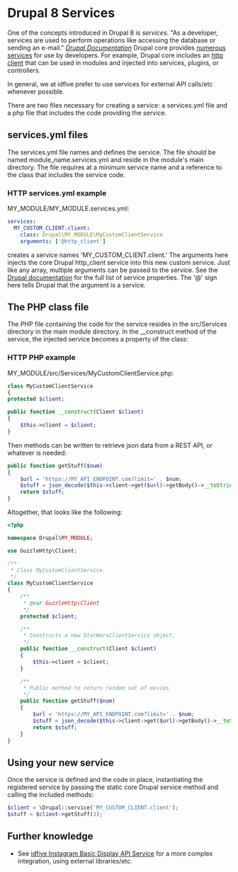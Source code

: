 # Drupal 8 Services

One of the concepts introduced in Drupal 8 is *services*. "As a developer, services are used to perform operations like accessing the database or sending an e-mail." [*Drupal Documentation*](https://www.drupal.org/docs/8/api/services-and-dependency-injection/services-and-dependency-injection-in-drupal-8) Drupal core provides [numerous services](https://api.drupal.org/api/drupal/core%21core.services.yml/8.2.x) for use by developers. For example, Drupal core includes an [http client](https://api.drupal.org/api/drupal/core%21core.services.yml/service/http_client/8.2.x) that can be used in modules and injected into services, plugins, or controllers.

In general, we at idfive prefer to use services for external API calls/etc whenever possible.

There are two files necessary for creating a service: a services.yml file and a php file that includes the code providing the service.

## services.yml files

The services.yml file names and defines the service. The file should be named module_name.services.yml and reside in the module's main directory. The file requires at a minimum service name and a reference to the class that includes the service code.

### HTTP services.yml example

MY_MODULE/MY_MODULE.services.yml:

```yml
services:
  MY_CUSTOM_CLIENT.client:
    class: Drupal\MY_MODULE\MyCustomClientService
    arguments: ['@http_client']
```

creates a service names 'MY_CUSTOM_CLIENT.client.' The arguments here injects the core Drupal http_client service into this new custom service. Just like any array, multiple arguments can be passed to the service. See the [Drupal documentation](https://www.drupal.org/docs/8/api/services-and-dependency-injection/structure-of-a-service-file) for the full list of service properties. The '@' sign here tells Drupal that the argument is a service.

## The PHP class file

The PHP file containing the code for the service resides in the src/Services directory in the main module directory. In the __construct method of the service, the injected service becomes a property of the class:

### HTTP PHP example

MY_MODULE/src/Services/MyCustomClientService.php:

```php
class MyCustomClientService
{
protected $client;

public function __construct(Client $client)
{
    $this->client = $client;
}
```

Then methods can be written to retrieve json data from a REST API, or whatever is needed:

```php
public function getStuff($num)
{
    $url = 'https://MY_API_ENDPOINT.com?limit=' . $num;
    $stuff = json_decode($this->client->get($url)->getBody()->__toString(), true);
    return $stuff;
}
```

Altogether, that looks like the following:

```php
<?php

namespace Drupal\MY_MODULE;

use GuzzleHttp\Client;

/**
 * Class MyCustomClientService.
 */
class MyCustomClientService
{
    /**
     * @var GuzzleHttp\Client
     */
    protected $client;

    /**
     * Constructs a new StarWarsClientService object.
     */
    public function __construct(Client $client)
    {
        $this->client = $client;
    }

    /**
     * Public method to return random set of movies
     */
    public function getStuff($num)
    {
        $url = 'https://MY_API_ENDPOINT.com?limit=' . $num;
        $stuff = json_decode($this->client->get($url)->getBody()->__toString(), true);
        return $stuff;
    }
}
```

## Using your new service

Once the service is defined and the code in place, instantiating the registered service by passing the static core Drupal service method and calling the included methods:

```php
$client = \Drupal::service('MY_CUSTOM_CLIENT.client');
$stuff = $client->getStuff(3);
```

## Further knowledge

- See [idfive Instagram Basic Display API Service](https://bitbucket.org/idfivellc/idfive-instagram-basic-display-api-service/src/8.x-1.x/) for a more complex integration, using external libraries/etc.
